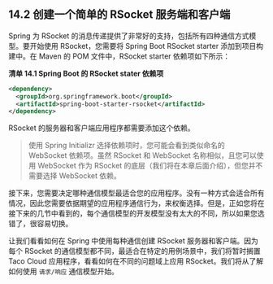 ## 14.2 创建一个简单的 RSocket 服务端和客户端

Spring 为 RSocket 的消息传递提供了非常好的支持，包括所有四种通信方式模型。要开始使用 RSocket，您需要将 Spring Boot RSocket starter 添加到项目构建中。在 Maven 的 POM 文件中，RSocket starter 依赖项如下所示：

**清单 14.1 Spring Boot 的 RSocket stater 依赖项**
```xml
<dependency>
  <groupId>org.springframework.boot</groupId>
  <artifactId>spring-boot-starter-rsocket</artifactId>
</dependency>
```

RSocket 的服务器和客户端应用程序都需要添加这个依赖。

>使用 Spring Initializr 选择依赖项时，您可能会看到类似命名的 WebSocket 依赖项。虽然 RSocket 和 WebSocket 名称相似，且您可以使用 WebSocket 作为 RSocket 的底层（我们将在本章后面介绍），但您并不需要选择 WebSocket 依赖。

接下来，您需要决定哪种通信模型最适合您的应用程序。没有一种方式会适合所有情况，因此您需要依据期望的应用程序通信行为，来权衡选择。但是，正如您将在接下来的几节中看到的，每个通信模型的开发模型没有太大的不同，所以如果您选错了，很容易切换。

让我们看看如何在 Spring 中使用每种通信创建 RSocket 服务器和客户端。因为每个 RSocket 的通信模型都不同，最适合在特定的用例场景中，我们将暂时搁置 Taco Cloud 应用程序，看看如何在不同的问题域上应用 RSocket。我们将从了解如何使用 `请求/响应` 通信模型开始。
